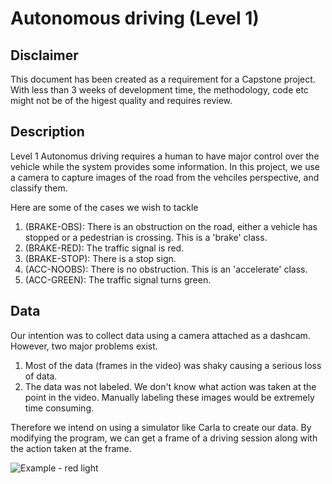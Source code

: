 # Autonomous driving (Level 1)
## Disclaimer
This document has been created as a requirement for a Capstone project. With less than 3 weeks of development time, the methodology, code etc might not be of the higest quality and requires review.

## Description
Level 1 Autonomus driving requires a human to have major control over the vehicle while the system provides some information. In this project, we use a camera to capture images of the road from the vehciles perspective, and classify them.

Here are some of the cases we wish to tackle
  1. (BRAKE-OBS): There is an obstruction on the road, either a vehicle has stopped or a pedestrian is crossing. This is a 'brake' class.
  2. (BRAKE-RED): The traffic signal is red.
  3. (BRAKE-STOP): There is a stop sign.
  4. (ACC-NOOBS): There is no obstruction. This is an 'accelerate' class.
  5. (ACC-GREEN): The traffic signal turns green.
  
## Data
Our intention was to collect data using a camera attached as a dashcam. However, two major problems exist. 
  1. Most of the data (frames in the video) was shaky causing a serious loss of data. 
  2. The data was not labeled. We don't know what action was taken at the point in the video. Manually labeling these images would be extremely time consuming.
  
Therefore we intend on using a simulator like Carla to create our data. 
By modifying the program, we can get a frame of a driving session along with the action taken at the frame. 

![Example - red light](https://user-images.githubusercontent.com/41816491/75568209-deb3cc80-5a20-11ea-8ca6-7de013815a3f.png)
